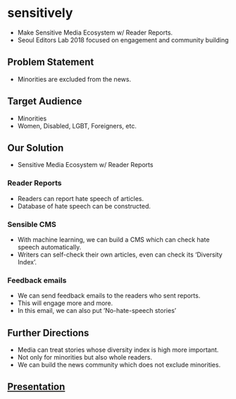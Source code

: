 # sensitively
- Make Sensitive Media Ecosystem w/ Reader Reports.
- Seoul Editors Lab 2018 focused on engagement and community building

## Problem Statement
- Minorities are excluded from the news.

## Target Audience
- Minorities
- Women, Disabled, LGBT, Foreigners, etc. 

## Our Solution
- Sensitive Media Ecosystem w/ Reader Reports

### Reader Reports
- Readers can report hate speech of articles.
- Database of hate speech can be constructed.

### Sensible CMS
- With machine learning, we can build a CMS which can check hate speech automatically.
- Writers can self-check their own articles, even can check its ‘Diversity Index’.

### Feedback emails
- We can send feedback emails to the readers who sent reports.
- This will engage more and more.
- In this email, we can also put ’No-hate-speech stories’

## Further Directions
- Media can treat stories whose diversity index is high more important.
- Not only for minorities but also whole readers.
- We can build the news community which does not exclude minorities.

## [Presentation](https://github.com/dongkwan-kim/sensitively/blob/master/assets/presentation/sensitively.pdf)
